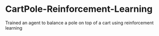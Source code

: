 # CartPole-Reinforcement-Learning
Trained an agent to balance a pole on top of a cart using reinforcement learning
